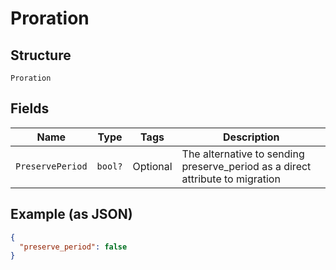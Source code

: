 
# Proration

## Structure

`Proration`

## Fields

| Name | Type | Tags | Description |
|  --- | --- | --- | --- |
| `PreservePeriod` | `bool?` | Optional | The alternative to sending preserve_period as a direct attribute to migration |

## Example (as JSON)

```json
{
  "preserve_period": false
}
```

